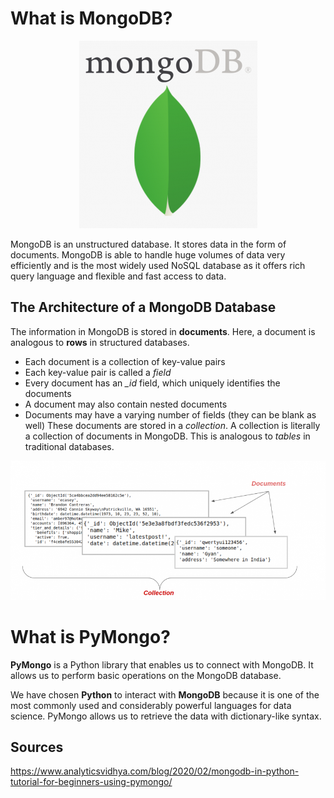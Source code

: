 # What is MongoDB?

<p align="center">
<img src="assets/mongodbImage-285x300.png"/>
</p>

MongoDB is an unstructured database. It stores data in the form of documents. MongoDB is able to handle huge volumes of data very efficiently and is the most widely used NoSQL database as it offers rich query language and flexible and fast access to data.

## The Architecture of a MongoDB Database

The information in MongoDB is stored in **documents**. Here, a document is analogous to **rows** in structured databases.

- Each document is a collection of key-value pairs
- Each key-value pair is called a *field*
- Every document has an *_id*  field, which uniquely identifies the documents
- A document may also contain nested documents
- Documents may have a varying number of fields (they can be blank as well)
These documents are stored in a *collection*. A collection is literally a collection of documents in MongoDB. This is analogous to *tables* in traditional databases.

<p align="center">
<img src="assets/Screenshot-from-2020-02-19-14-20-52-1-850x376.png"/>
</p>

# What is PyMongo?

**PyMongo** is a Python library that enables us to connect with MongoDB. It allows us to perform basic operations on the MongoDB database.

We have chosen **Python** to interact with **MongoDB** because it is one of the most commonly used and considerably powerful languages for data science. PyMongo allows us to retrieve the data with dictionary-like syntax.

## Sources 
https://www.analyticsvidhya.com/blog/2020/02/mongodb-in-python-tutorial-for-beginners-using-pymongo/
